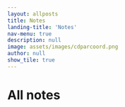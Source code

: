 ```yaml
---
layout: allposts
title: Notes
landing-title: 'Notes'
nav-menu: true
description: null
image: assets/images/cdparcoord.png
author: null
show_tile: true
---
```


<h1>All notes</h1>
